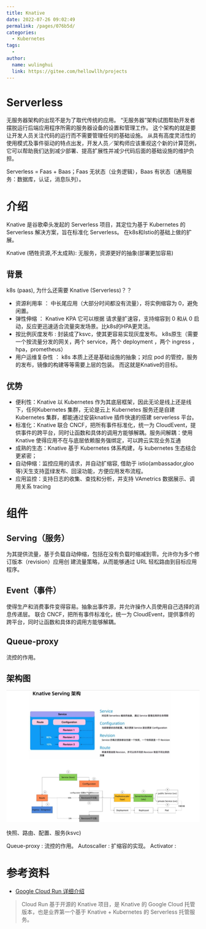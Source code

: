 ```yaml
---
title: Knative
date: 2022-07-26 09:02:49
permalink: /pages/076b5d/
categories:
  - Kubernetes
tags:
  - 
author: 
  name: wulinghui
  link: https://gitee.com/hellowllh/projects
---
```

# Serverless
无服务器架构的出现不是为了取代传统的应用。
“无服务器”架构试图帮助开发者摆脱运行后端应用程序所需的服务器设备的设置和管理工作。
这个架构的就是要让开发人员关注代码的运行而不需要管理任何的基础设施。
从具有高度灵活性的使用模式及事件驱动的特点出发，开发人员／架构师应该重视这个新的计算范例，
它可以帮助我们达到减少部署、提高扩展性并减少代码后面的基础设施的维护负担。

Serverless = Faas + Baas；Faas 无状态（业务逻辑），Baas 有状态（通用服务：数据库，认证，消息队列）。

# 介绍
Knative 是谷歌牵头发起的 Serverless 项目，其定位为基于 Kubernetes 的 Serverless 解决方案，旨在标准化 Serverless。
在k8s和Istio的基础上做的扩展。

Knative  (牺牲资源,不太成熟): 无服务，资源更好的抽象(部署更加容易)

## 背景
k8s (paas), 为什么还需要 Knative (Serverless)？？
- 资源利用率 ： 中长尾应用（大部分时间都没有流量），将实例缩容为 0，避免闲置。
- 弹性伸缩 ： Knative KPA 它可以根据 请求量扩速容，支持缩容到 0 和从 0 启动，反应更迅速适合流量突发场景。比k8s的HPA更灵活。 
- 按比例灰度发布  : 封装成了ksvc，使其更容易实现灰度发布。 k8s原生（需要一个按流量分发的网关，两个 service，两个 deployment ，两个 ingress ，hpa，prometheus）
- 用户运维复杂性 ： k8s 本质上还是基础设施的抽象；对应 pod 的管控，服务的发布，镜像的构建等等需要上层的包装。 而这就是Knative的目标。

## 优势
- 便利性：Knative 以 Kubernetes 作为其底层框架，因此无论是线上还是线下，任何Kubernetes 集群，无论是云上 Kubernetes 服务还是自建 Kubernetes 集群，都能通过安装knative 插件快速的搭建 serverless 平台。
- 标准化：Knative 联合 CNCF，把所有事件标准化，统一为 CloudEvent，提供事件的跨平台，同时让函数和具体的调用方能够解耦。服务间解耦：使用 Knative 使得应用不在与底层依赖服务强绑定，可以跨云实现业务互通
- 成熟的生态：Knative 基于 Kubernetes 体系构建，与 kubernetes 生态结合更紧密；
- 自动伸缩：监控应用的请求，并自动扩缩容, 借助于 istio(ambassador,gloo 等)天生支持蓝绿发布、回滚功能，方便应用发布流程。
- 应用监控：支持日志的收集、查找和分析，并支持 VAmetrics 数据展示、调用关系 tracing

# 组件
## Serving（服务）
为其提供流量，基于负载自动伸缩，包括在没有负载时缩减到零。允许你为多个修订版本（revision）应用创
建流量策略，从而能够通过 URL 轻松路由到目标应用程序。

## Event（事件）
使得生产和消费事件变得容易。抽象出事件源，并允许操作人员使用自己选择的消息传递层。
联合 CNCF，把所有事件标准化，统一为 CloudEvent，提供事件的跨平台，同时让函数和具体的调用方能够解耦。

## Queue-proxy
流控的作用。

## 架构图
![](Knative_files/1.jpg)

快照、路由、配置、服务(ksvc)



Queue-proxy : 流控的作用。
Autoscaller : 扩缩容的实现。
Activator :  




# 参考资料
- [Google Cloud Run 详细介绍](http://dockone.io/article/8852)
> Cloud Run 基于开源的 Knative 项目，是 Knative 的 Google Cloud 托管版本，也是业界第一个基于 Knative + Kubernetes 的 Serverless 托管服务。

